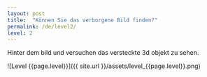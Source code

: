 ```yaml
---
layout: post
title:  "Können Sie das verborgene Bild finden?"
permalink: /de/level2/
level: 2
---
```

Hinter dem bild und versuchen das versteckte 3d objekt zu sehen.

![Level {{page.level}}]({{ site.url }}/assets/level_{{page.level}}.png)